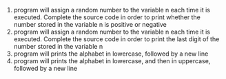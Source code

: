 1) program will assign a random number to the variable n each time it is executed. Complete the source code in order to print whether the number stored in the variable n is positive or negative
2) program will assign a random number to the variable n each time it is executed. Complete the source code in order to print the last digit of the number stored in the variable n
3) program will prints the alphabet in lowercase, followed by a new line
4) program will prints the alphabet in lowercase, and then in uppercase, followed by a new line
